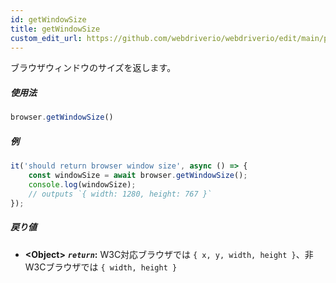 ```yaml
---
id: getWindowSize
title: getWindowSize
custom_edit_url: https://github.com/webdriverio/webdriverio/edit/main/packages/webdriverio/src/commands/browser/getWindowSize.ts
---
```


ブラウザウィンドウのサイズを返します。

##### 使用法

```js
browser.getWindowSize()
```

##### 例

```js title="getWindowSize.js"
it('should return browser window size', async () => {
    const windowSize = await browser.getWindowSize();
    console.log(windowSize);
    // outputs `{ width: 1280, height: 767 }`
});
```

##### 戻り値

- **&lt;Object&gt;**
            **<code><var>return</var></code>:**  W3C対応ブラウザでは `{ x, y, width, height }`、非W3Cブラウザでは `{ width, height }`    
